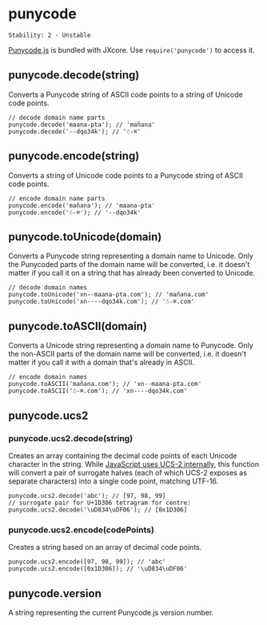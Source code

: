 # punycode

    Stability: 2 - Unstable

[Punycode.js](http://mths.be/punycode) is bundled with JXcore. Use
`require('punycode')` to access it.

## punycode.decode(string)

Converts a Punycode string of ASCII code points to a string of Unicode code
points.

    // decode domain name parts
    punycode.decode('maana-pta'); // 'mañana'
    punycode.decode('--dqo34k'); // '☃-⌘'

## punycode.encode(string)

Converts a string of Unicode code points to a Punycode string of ASCII code
points.

    // encode domain name parts
    punycode.encode('mañana'); // 'maana-pta'
    punycode.encode('☃-⌘'); // '--dqo34k'

## punycode.toUnicode(domain)

Converts a Punycode string representing a domain name to Unicode. Only the
Punycoded parts of the domain name will be converted, i.e. it doesn't matter if
you call it on a string that has already been converted to Unicode.

    // decode domain names
    punycode.toUnicode('xn--maana-pta.com'); // 'mañana.com'
    punycode.toUnicode('xn----dqo34k.com'); // '☃-⌘.com'

## punycode.toASCII(domain)

Converts a Unicode string representing a domain name to Punycode. Only the
non-ASCII parts of the domain name will be converted, i.e. it doesn't matter if
you call it with a domain that's already in ASCII.

    // encode domain names
    punycode.toASCII('mañana.com'); // 'xn--maana-pta.com'
    punycode.toASCII('☃-⌘.com'); // 'xn----dqo34k.com'

## punycode.ucs2

### punycode.ucs2.decode(string)

Creates an array containing the decimal code points of each Unicode character
in the string. While [JavaScript uses UCS-2
internally](http://mathiasbynens.be/notes/javascript-encoding), this function
will convert a pair of surrogate halves (each of which UCS-2 exposes as
separate characters) into a single code point, matching UTF-16.

    punycode.ucs2.decode('abc'); // [97, 98, 99]
    // surrogate pair for U+1D306 tetragram for centre:
    punycode.ucs2.decode('\uD834\uDF06'); // [0x1D306]

### punycode.ucs2.encode(codePoints)

Creates a string based on an array of decimal code points.

    punycode.ucs2.encode([97, 98, 99]); // 'abc'
    punycode.ucs2.encode([0x1D306]); // '\uD834\uDF06'

## punycode.version

A string representing the current Punycode.js version number.
